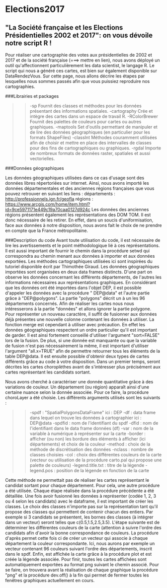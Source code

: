 # Elections2017
## "La Société française et les Elections Présidentielles 2002 et 2017": on vous dévoile notre script R !

Pour réaliser une cartographie des votes aux présidentielles de 2002 et 2017 et de la société française (===> mettre en lien), nous avons déployé un outil qu'affectionnent particulièrement les data scientist, le langage R. Le script qui nous a généré ces cartes, est bien sur également disponible sur DataRendezVous.
Sur cette page, nous allons décrire les étapes par lesquelles nous sommes passés afin que vous puissiez reproduire nos cartographies.

###Librairies et packages


>>-sp
Fournit des classes et méthodes pour les données présentant des informations spatiales. 
>>-cartography 
Crée et intègre des cartes dans un espace de travail R.
>>-RColorBrewer
Fournit des palettes de couleurs pour cartes ou autres graphiques.
>>-maptools
Set d'outils permettant de manipuler et de lire des données géographiques (en particulier pour les formats ShapeFiles)
>>-classInt
Méthodes couramment utilisées afin de choisir et mettre en place des intervalles de classes pour des fins de cartographiques ou graphiques.
>>-rgdal
Importe de nombreux formats de données raster, spatiales et aussi vectorielles.


###Données géographiques 

Les données géographiques utilisées dans ce cas d'usage sont des données libres répertoriées sur internet.
Ainsi, nous avons importé les données départementales et des anciennes régions françaises que vous pouvez retrouver en suivant les liens : 
départements : http://professionnels.ign.fr/geofla
régions : https://www.arcgis.com/home/item.html?id=9ce5971171e449c19a70caa0127d924c
Les données des anciennes régions présentent également les représentations des DOM TOM. Il est donc nécessaire de les retirer.
En effet, dans un soucis d'uniformisation, face aux données à notre disposition, nous avons fait le choix de ne prendre en compte que la France métropolitaine.

###Description du code 
Avant toute utilisation du code, il est nécessaire de lire les avertissements et le point méthodologique lié à ces représentations.
Il est aussi important de fournir le chemin dans la procédure setwd qui correspondra au chemin menant aux données à importer et aux données exportées.
Les méthodes cartographiques utilisées ici sont inspirées du tutoriel disponible écrit par Thimothée Giraud. 
Les données géographiques importées sont organisées en deux data frames distincts.
D'une part on observe les données concernant les différents départements, de l'autres les informations nécessaires aux représentations graphiques.
En considérant que les données ont été importées dans l'objet DEP, il est possible d'appeler les données avec la procédure " DEP@data" et l'autre partie grâce à "DEP@polygons".
La partie "polygons" décrit un à un les 96 départements concernés.
Afin de réaliser les cartes nous nous intéresserons à la partie "données" et allons ignorer la partie polygone.
Pour représenter un nouveau caractère, il suffit de fusionner aux données déjà présentes une nouvelle colonne contenant les données à utiliser.
La fonction merge est cependant à utiliser avec précaution. En effet les données géographiques respectent un ordre particulier qu'il est important de garder.
Il est ainsi fortement conseillé d'utiliser l'argument "sort=FALSE" lors de la fusion.
De plus, si une donnée est manquante ou que la variable de fusion n'est pas nécessairement la même, il est important d'utiliser l'argument "all.x=TRUE" afin de permettre retourner tous les éléments de la table DEP@data.
Il est ensuite possible d'obtenir deux types de cartes différents grâce au code à votre disposition.
Dans un premier temps, seront décrites les cartes choroplèthes avant de s'intéresser plus précisément aux cartes représentant les candidats sortant.

Nous avons cherché à caractériser une donnée quantitative grâce à des variations de couleur.
Un département (ou région) apparaît ainsi d'une certaine nuance selon la donnée associée.
Pour ce faire, la procédure choroLayer a été choisie. Les différents arguments utilisés sont les suivants : 
>>-spdf : "SpatialPolygonsDataFrame" ici : DEP
>>-df :  data frame dans lequel on trouve les données à cartographier ici : DEP@data
>>-spdfid : nom de l'identifiant du spdf 
>>-dfid : nom de l'identifiant dans le data frame données (df)
>>-var : nom de la variable à numérique à représenter sur la carte
>>-border : afficher (ou non) les bordure des éléments à afficher (ici départements) et choix de la couleur
>>-method : choix de la méthode de discrétisation des données
>>-nclass : nombre de classes choisies
>>-col : choix des différentes couleurs de la carte (vecteur ou utilisation de la procédure carto.pal qui propose une palette de couleurs)
>>-legend.title.txt : titre de la légende
>>-legend.pos : position de la légende en fonction de la carte

Cette méthode ne permettait pas de réaliser les cartes représentant le candidat sortant pour chaque département.
Pour cela, une autre procédure a été utilisée.  Chaque étape réalisée dans la procédure précédente a été détaillée.
Une fois avoir fusionné les données à représenter (codée 1, 2, 3 ou 4 selon les candidats) avec le dataframe, il est important de créer les classes.
Le choix des classes n'importe pas sur la représentation tant qu'il propose des classes qui permettent de contenir chacun des entiers.
Par exemple si 3 candidats se présentent, les bornes des classes (à intégrer dans un vecteur) seront telles que c(0.5,1.5,2.5,3.5). 
L'étape suivante est de déterminer les différentes couleurs de la carte (attention à suivre l'ordre des candidats afin d'avoir la bonne correspondance de couleurs.
La procédure d'après permet cette fois ci de créer un vecteur qui associe à chaque département la couleur correspondante.
Ici, nous aurons par exemple un vecteur contenant 96 couleurs suivant l'ordre des départements, inscrit dans le spdf.
Enfin, est affichée la carte grâce à la procédure plot et est créée la légende associée.
Pour finir, toutes les cartes affichées sont automatiquement exportées au format png suivant le chemin associé.
Pour se faire, on trouvera avant la réalisation de chaque graphique la procédure "png" et la procédure dev.off() à la fin qui permet de fermer toutes les fenêtres graphiques actuellement en cours.
